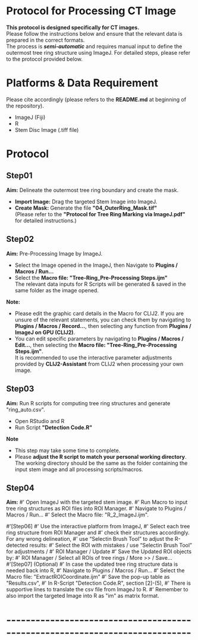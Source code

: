 # Protocol for Processing CT Image

**This protocol is designed specifically for CT images.**  
Please follow the instructions below and ensure that the relevant data is prepared in the correct formats.  
The process is ***semi-automatic*** and requires manual input to define the outermost tree ring structure using ImageJ. For detailed steps, please refer to the protocol provided below.  

# Platforms & Data Requirement
Please cite accordingly (please refers to the **README.md** at beginning of the repository).  

- ImageJ (Fiji)
- R
- Stem Disc Image (.tiff file)  

# Protocol  
## Step01
**Aim:** Delineate the outermost tree ring boundary and create the mask.  

- **Import Image:** Drag the targeted Stem Image into ImageJ.  
- **Create Mask:** Generate the file **"04_OuterRing_Mask.tif"**  
(Please refer to the **"Protocol for Tree Ring Marking via ImageJ.pdf"** for detailed instructions.)

## Step02
**Aim:** Pre-Processing Image by ImageJ.  

- Select the Image opened in the ImageJ, then Navigate to **Plugins / Macros / Run...**
- Select the **Macro file: "Tree-Ring_Pre-Processing Steps.ijm"**  
The relevant data inputs for R Scripts will be generated & saved in the same folder as the image opened.  

**Note:**  
- Please edit the graphic card details in the Macro for CLIJ2. If you are unsure of the relevant statements, you can check them by navigating to **Plugins / Macros / Record...**,
  then selecting any function from **Plugins / ImageJ on GPU (CLIJ2)**.
- You can edit specific parameters by navigating to **Plugins / Macros / Edit...**, then selecting the **Macro file: "Tree-Ring_Pre-Processing Steps.ijm"**.  
It is recommended to use the interactive parameter adjustments provided by **CLIJ2-Assistant** from CLIJ2 when processing your own image.  

## Step03
**Aim:** Run R scripts for computing tree ring structures and generate "ring_auto.csv".  

- Open RStudio and R  
- Run Script **"Detection Code.R"**  

**Note**  
- This step may take some time to complete.  
- Please **adjust the R script to match your personal working directory**.  
The working directory should be the same as the folder containing the input stem image and all processing scripts/macros.  

## Step04
**Aim:** 
#' Open ImageJ with the targeted stem image.
#' Run Macro to input tree ring structures as ROI files into ROI Manager.
#' Navigate to Plugins / Macros / Run...
#' Select the Macro file: "R_2_ImageJ.ijm".  

#'[Step06]
#' Use the interactive platform from ImageJ,
#' Select each tree ring structure from ROI Manager and 
#' check their structures accordingly. For any wrong delineation, 
#' use “Selectin Brush Tool” to adjust the R-detected results:
#' Select the ROI with mistakes / use “Selectin Brush Tool” for adjustments / 
#' ROI Manager / Update
#' Save the Updated ROI objects by:
#' ROI Manager / Select all ROIs of tree rings / More >> / Save...
#'[Step07] (Optional)
#' In case the updated tree ring structure data is needed back into R,
#' Navigate to Plugins / Macros / Run...
#' Select the Macro file: "ExtractROICoordinate.ijm"
#' Save the pop-up table as "Results.csv",
#' In R-Script "Detection Code.R", section [2]-(5),
#' There is supportive lines to translate the csv file from ImageJ to R.
#' Remember to also import the targeted Image into R as "im" as matrix format.
# ---------------------------------------------------------------------------- #
